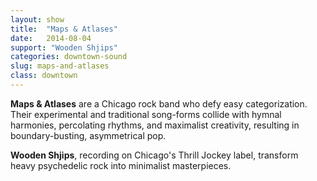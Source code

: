 ```yaml
---
layout: show
title:  "Maps & Atlases"
date:   2014-08-04
support: "Wooden Shjips"
categories: downtown-sound
slug: maps-and-atlases
class: downtown
---
```


**Maps & Atlases** are a Chicago rock band who defy easy categorization. Their experimental and traditional song-forms collide with hymnal harmonies, percolating rhythms, and maximalist creativity, resulting in boundary-busting, asymmetrical pop.

**Wooden Shjips**, recording on Chicago's Thrill Jockey label, transform heavy psychedelic rock into minimalist masterpieces.